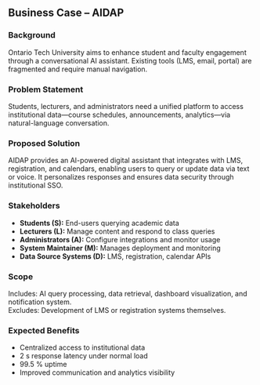 ## Business Case – AIDAP

### Background
Ontario Tech University aims to enhance student and faculty engagement through a conversational AI assistant. Existing tools (LMS, email, portal) are fragmented and require manual navigation.

### Problem Statement
Students, lecturers, and administrators need a unified platform to access institutional data—course schedules, announcements, analytics—via natural-language conversation.

### Proposed Solution
AIDAP provides an AI-powered digital assistant that integrates with LMS, registration, and calendars, enabling users to query or update data via text or voice. It personalizes responses and ensures data security through institutional SSO.

### Stakeholders
- **Students (S):** End-users querying academic data  
- **Lecturers (L):** Manage content and respond to class queries  
- **Administrators (A):** Configure integrations and monitor usage  
- **System Maintainer (M):** Manages deployment and monitoring  
- **Data Source Systems (D):** LMS, registration, calendar APIs  

### Scope
Includes: AI query processing, data retrieval, dashboard visualization, and notification system.  
Excludes: Development of LMS or registration systems themselves.

### Expected Benefits
- Centralized access to institutional data  
- 2 s response latency under normal load  
- 99.5 % uptime  
- Improved communication and analytics visibility

